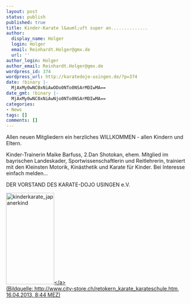 ```yaml
---
layout: post
status: publish
published: true
title: Kinder-Karate l&auml;uft super an..............
author:
  display_name: Holger
  login: Holger
  email: Reinhardt.Holger@gmx.de
  url: ''
author_login: Holger
author_email: Reinhardt.Holger@gmx.de
wordpress_id: 374
wordpress_url: http://karatedojo-usingen.de/?p=374
date: !binary |-
  MjAxMy0wNC0xNiAwODo0NTo0NSArMDIwMA==
date_gmt: !binary |-
  MjAxMy0wNC0xNiAwNjo0NTo0NSArMDIwMA==
categories:
- News
tags: []
comments: []
---
```

<p>Allen neuen Mitgliedern ein herzliches WILLKOMMEN - allen Kindern und Eltern.</p>
<p>Kinder-Trainerin Maike Barfuss, 2.Dan Shotokan, ehem. Mitglied im bayrischen Landeskader, Sportwissenschaftlerin und Reitlehrerin, trainiert mit den Kleinsten Motorik, Kin&auml;sthetik und Karate f&uuml;r Kinder. Bei Interesse einfach melden... </p>
<p>DER VORSTAND DES KARATE-DOJO USINGEN e.V.</p>
<p><a href="http:&#47;&#47;karatedojo-usingen.de&#47;2013&#47;04&#47;16&#47;kinder-karate-lauft-super-an&#47;kinderkarate_japanerkind&#47;" rel="attachment wp-att-375"><img src="http:&#47;&#47;karatedojo-usingen.de&#47;wp-content&#47;uploads&#47;2013&#47;04&#47;kinderkarate_japanerkind.jpg" alt="kinderkarate_japanerkind" width="131" height="250" class="aligncenter size-full wp-image-375" &#47;><&#47;a><br />
(Bildquelle: http:&#47;&#47;www.city-store.ch&#47;retokern_karate_karateschule.htm, 16.04.2013, 8:44 MEZ)</p>
